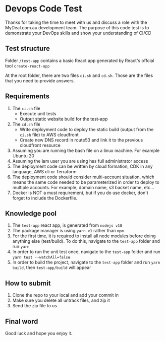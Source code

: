 # Devops Code Test

Thanks for taking the time to meet with us and discuss a role with the MyDeal.com.au development team. The purpose of this code test is to demonstrate your DevOps skills and show your understanding of CI/CD

## Test structure
Folder `/test-app` contains a basic React app generated by React's offcial tool `create-react-app`

At the root folder, there are two files `ci.sh` and `cd.sh`. Those are the files that you need to provide answers.

## Requirements
1. The `ci.sh` file
    - Execute unit tests
    - Output static website build for the test-app
1. The `cd.sh` file
    - Write deployment code to deploy the static build (output from the `ci.sh` file) to AWS cloudfront
    - Create new DNS record in route53 and link it to the previous cloudfront resource
1. Assuming you are running the bash file on a linux machine. For example Ubuntu 20
1. Assuming the iam user you are using has full administrator access
1. The deployment code can be written by cloud formation, CDK in any language, AWS cli or Terraform
1. The deployment code should consider multi-account situation, which means the same code needed to be parameterized in order to deploy to multiple accounts. For example, domain name, s3 backet name, etc... 
1. Docker is NOT a must requirement, but if you do use docker, don't forget to include the Dockerfile.

## Knowledge pool
1. The `test-app` react app, is generated from `nodejs v18`
1. The package manager is using `yarn v1` rather than `npm`
1. For the first time, it is required to install all node modules before doing anything else (test/build). To do this, navigate to the `test-app` folder and run `yarn`
1. In order to run the unit test once, navigate to the `test-app` folder and run `yarn test --watchAll=false`
1. In order to build the project, navigate to the `test-app` folder and run `yarn build`, then `test-app/build` will appear

## How to submit
1. Clone the repo to your local and add your commit in
1. Make sure you delete all untrack files, and zip it
1. Send the zip file to us

## Final word
Good luck and hope you enjoy it.